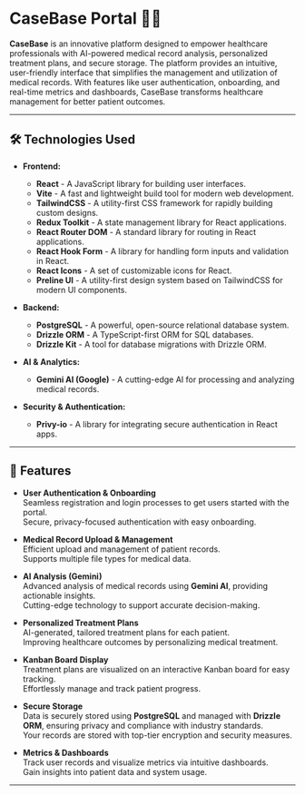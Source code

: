 # CaseBase Portal 🏥✨

**CaseBase** is an innovative platform designed to empower healthcare professionals with AI-powered medical record analysis, personalized treatment plans, and secure storage. The platform provides an intuitive, user-friendly interface that simplifies the management and utilization of medical records. With features like user authentication, onboarding, and real-time metrics and dashboards, CaseBase transforms healthcare management for better patient outcomes.

---

## 🛠 Technologies Used

- **Frontend:**
  - **React** - A JavaScript library for building user interfaces.
  - **Vite** - A fast and lightweight build tool for modern web development.
  - **TailwindCSS** - A utility-first CSS framework for rapidly building custom designs.
  - **Redux Toolkit** - A state management library for React applications.
  - **React Router DOM** - A standard library for routing in React applications.
  - **React Hook Form** - A library for handling form inputs and validation in React.
  - **React Icons** - A set of customizable icons for React.
  - **Preline UI** - A utility-first design system based on TailwindCSS for modern UI components.

- **Backend:**
  - **PostgreSQL** - A powerful, open-source relational database system.
  - **Drizzle ORM** - A TypeScript-first ORM for SQL databases.
  - **Drizzle Kit** - A tool for database migrations with Drizzle ORM.

- **AI & Analytics:**
  - **Gemini AI (Google)** - A cutting-edge AI for processing and analyzing medical records.

- **Security & Authentication:**
  - **Privy-io** - A library for integrating secure authentication in React apps.

---

## 🚀 Features

- **User Authentication & Onboarding**  
  Seamless registration and login processes to get users started with the portal.  
  Secure, privacy-focused authentication with easy onboarding.

- **Medical Record Upload & Management**  
  Efficient upload and management of patient records.  
  Supports multiple file types for medical data.

- **AI Analysis (Gemini)**  
  Advanced analysis of medical records using **Gemini AI**, providing actionable insights.  
  Cutting-edge technology to support accurate decision-making.

- **Personalized Treatment Plans**  
  AI-generated, tailored treatment plans for each patient.  
  Improving healthcare outcomes by personalizing medical treatment.

- **Kanban Board Display**  
  Treatment plans are visualized on an interactive Kanban board for easy tracking.  
  Effortlessly manage and track patient progress.

- **Secure Storage**  
  Data is securely stored using **PostgreSQL** and managed with **Drizzle ORM**, ensuring privacy and compliance with industry standards.  
  Your records are stored with top-tier encryption and security measures.

- **Metrics & Dashboards**  
  Track user records and visualize metrics via intuitive dashboards.  
  Gain insights into patient data and system usage.

---
